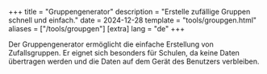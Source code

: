 +++
title = "Gruppengenerator"
description = "Erstelle zufällige Gruppen schnell und einfach."
date = 2024-12-28
template = "tools/groupgen.html"
aliases = ["/tools/groupgen"]
[extra]
lang = "de"
+++

Der Gruppengenerator ermöglicht die einfache Erstellung von Zufallsgruppen. Er eignet sich besonders für Schulen, da keine Daten übertragen werden und die Daten auf dem Gerät des Benutzers verbleiben.
